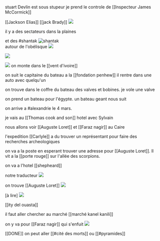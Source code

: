 
stuart Devlin est sous stupeur je prend le controle de [[Inspecteur James McCormick]]

[[Jackson Elias]] [[jack Brady]]
![](images/20230224205022.png)  

il y a des sectateurs dans la plaines 

et des #shantak ![shantak](images/20230224205621.png)  
autour de l'obélisque 
![](images/20230224205941.png)  


![](images/20230224213723.png)  

![](images/20230224220828.png) on monte dans le  [[vent d'ivoire]]

on suit le capitaine du bateau a la [[fondation penhew]]
il rentre dans une auto avec quelqu'un

on trouve dans le coffre du bateau des valves et bobines. je vole une valve

on prend un bateau pour l'égypte. un bateau geant nous suit

on arrive a #alexandrie le 4 mars.

je vais au [[Thomas cook and son]] hotel avec Sylvain


nous allons voir [[Auguste Loret]] et [[Faraz nagir]] au Caire

l'expedition [[Carlyle]] a du trouver un représentant pour faire des recherches archeologiques

on va a la poste en esperant trouver une adresse pour [[Auguste Loret]]. Il vit a la [[porte rouge]] sur l'allée des scorpions.

on va a l'hotel [[shepheard]]

notre traducteur ![](images/20230225000921.png)  

on trouve [[Auguste Loret]]
![](images/20230225001405.png)  

[à lire]
![](images/20230225001853.png)  

[[ity del ouasta]]

il faut aller chercher au marché [[marché kanel kanili]]


on y va pour [[Faraz nagir]] qui s'enfuit 
![](images/20230225010956.png)  

[[DONE]]
on peut aller [[#cité des morts]] ou [[#pyramides]]

